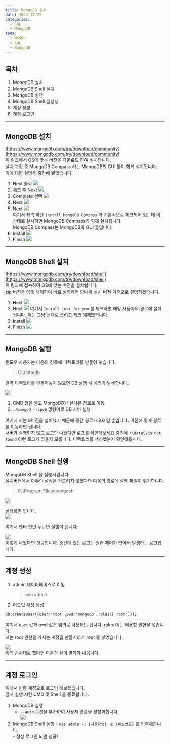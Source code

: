 ```yaml
---
title: MongoDB 설치
date: 2024-12-22
categories:
  - SQL
  - MongoDB
tags:
  - NoSQL
  - SQL
  - MongoDB
---
```

## 목차
1. MongoDB 설치
2. MongoDB Shell 설치
3. MongoDB 실행
4. MongoDB Shell 실행행
5. 계정 생성
6. 계정 로그인

---

## MongoDB 설치
[https://www.mongodb.com/try/download/community](https://www.mongodb.com/try/download/community)  
위 링크에서 OS에 맞는 버전을 다운로드 하여 설치합니다.  
설치 과정 중 MongoDB Compass 라는 MongoDB의 GUI 툴이 함께 설치됩니다.  
이에 대한 설명은 중간에 넣었습니다.

1. Next 클릭
   ![](/assets/img/screenshot/Pasted%20image%2020241222190124.png)
2. 체크 후 Next
   ![](/assets/img/screenshot/Pasted%20image%2020241222190333.png)
3. Complete 선택
   ![](/assets/img/screenshot/Pasted%20image%2020241222190621.png)
4. Next
   ![](/assets/img/screenshot/Pasted%20image%2020241222190634.png)
5. Next
   ![](assets/img/screenshot/Pasted%20image%2020241222190648.png)  
   여기서 좌측 하단 `Install MongoDB Compass` 가 기본적으로 체크되어 있는데 이 상태로 설치하면 MongoDB Compass가 함께 설치됩니다.  
   MongoDB Compass는 MongoDB의 GUI 툴입니다. 
6. Install
   ![](/assets/img/screenshot/Pasted%20image%2020241222190722.png)
7. Finish
   ![](/assets/img/screenshot/Pasted%20image%2020241222191223.png)

---
## MongoDB Shell 설치
[https://www.mongodb.com/try/download/shell](https://www.mongodb.com/try/download/shell)  
위 링크에 접속하여 OS에 맞는 버전을 설치합니다.  
zip 버전은 압축 해제하여 바로 실행하면 되니까 설치 버전 기준으로 설명하겠습니다.  

1. Next
   ![](/assets/img/screenshot/Pasted%20image%2020241222191538.png)
2. Next
   ![](/assets/img/screenshot/Pasted%20image%2020241222191609.png)  여기서 `Install just for you` 를 체크하면 해당 사용자의 경로에 설치됩니다. 저는 그냥 전체로 쓰려고 체크 해제했습니다.
3. Install
   ![](/assets/img/screenshot/Pasted%20image%2020241222191700.png)
4. Finish
   ![](assets/img/screenshot/Pasted%20image%2020241222191718.png)

---
## MongoDB 실행
윈도우 사용자는 다음의 경로에 디렉토리를 만들어 놓습니다.  

> C:\data\db

만약 디렉토리를 만들어놓지 않으면 DB 실행 시 에러가 발생합니다.  

![](/assets/img/screenshot/Pasted%20image%2020241222193305.png)
1. CMD 창을 열고 MongoDB가 설치된 경로로 이동
3. `./mongod --ipv6` 명령어로 DB 서버 실행

여기서 저는 8버전을 설치했기 때문에 중간 경로가 8.0 일 뿐입니다. 버전에 맞게 경로를 이동하면 됩니다.  
서버가 실행되지 않고 로그만 나왔다면 로그를 확인해보세요 중간에 `\\data\\db not found` 이런 로그가 있을지 모릅니다. 디렉토리를 생성했는지 확인해봅시다.

---
## MongoDB Shell 실행
MongoDB Shell 을 실행시킵니다.  
설치버전에서 아무런 설정을 건드리지 않았다면 다음의 경로에 실행 파일이 위치합니다.  

> C:\Program Files\mongosh

![](/assets/img/screenshot/Pasted%20image%2020241222194133.png) 

실행화면 입니다.  
![](/assets/img/screenshot/Pasted%20image%2020241222194157.png)  

여기서 엔터 한번 누르면 실행이 됩니다.   

![](/assets/img/screenshot/Pasted%20image%2020241222194445.png)  
이렇게 나왔다면 성공입니다. 중간에 있는 로그는 권한 제어가 없어서 발생하는 로그입니다.  

---
## 계정 생성

1. admin 데이터베이스로 이동
	> use admin 


2. 어드민 계정 생성
```
db.createUser({user:'root',pwd:'mongodb',roles:['root']});
```

여기서 user 값과 pwd 값은 임의로 사용해도 됩니다. roles 에는 허용할 권한을 넣습니다.  
저는 root 권한을 가지는 계정을 만들거라서 root 를 넣었습니다.

![](/assets/img/screenshot/Pasted%20image%2020241222195208.png)  
위의 순서대로 했다면 다음과 같이 결과가 나옵니다.  

---
## 계정 로그인
위에서 만든 계정으로 로그인 해보겠습니다.  
앞서 실행 시킨 CMD 및 Shell 을 종료합니다.  

1. MongoDB 실행
	-  `--auth` 옵션을 추가하여 사용자 인증을 활성화합니다.  
	  ![](/assets/img/screenshot/Pasted%20image%2020241222195632.png)  
  2. MongoDB Shell 실행
	- `use admin -u {사용자명} -p {비밀번호}` 를 입력해봅니다.  
	- 정상 로그인 되면 성공!